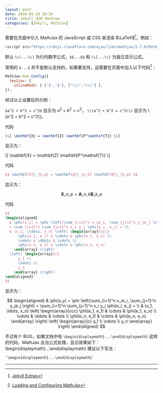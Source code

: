 ```yaml
---
layout: post
date: 2018-05-10 18:24
title: Jekyll 支持 MathJax
categories: [Jekyll, MathJax]
---
```

需要在页面中引入 MathJax 的 JavaScript 或 CSS 来渲染 $\LaTeX$[^1]，例如：
~~~ javascript
<script src="https://cdnjs.cloudflare.com/ajax/libs/mathjax/2.7.0/MathJax.js?config=TeX-AMS-MML_HTMLorMML" type="text/javascript"></script>
~~~

默认 `\\(...\\)` 为行内数学公式，`$$...$$` 和 `\\[...\\]` 为独立显示公式。

常用的 `$...$` 并不是默认支持的，如果要支持，这需要在页面中加入以下代码[^2]：
~~~ javascript
MathJax.Hub.Config({
  tex2jax: {
    inlineMath: [ ['$','$'], ["\\(","\\)"] ],
});
~~~

经过以上设置后的示例：

`$a^2 + b^2 = c^2$` 显示为 $a^2 + b^2 = c^2$， `\\(a^2 + b^2 = c^2\\)` 显示为 \\(a^2 + b^2 = c^2\\)。

代码
~~~ latex
\\[ \mathbf{X} = \mathbf{Z} \mathbf{P^\mathsf{T}} \\]
~~~
显示为：

\\[ \mathbf{X} = \mathbf{Z} \mathbf{P^\mathsf{T}} \\]


代码
~~~ latex
$$ \mathbf{X}\_{n,p} = \mathbf{A}\_{n,k} \mathbf{B}\_{k,p} $$
~~~
显示为：

$$ \mathbf{X}\_{n,p} = \mathbf{A}\_{n,k} \mathbf{B}\_{k,p} $$

代码
~~~ latex
$$ 
\begin{aligned}
  & \phi(x,y) = \phi \left(\sum_{i=1}^n x_ie_i, \sum_{j=1}^n y_je_j \right)
  = \sum_{i=1}^n \sum_{j=1}^n x_i y_j \phi(e_i, e_j) = \\
  & (x_1, \ldots, x_n) \left( \begin{array}{ccc}
      \phi(e_1, e_1) & \cdots & \phi(e_1, e_n) \\
      \vdots & \ddots & \vdots \\
      \phi(e_n, e_1) & \cdots & \phi(e_n, e_n)
    \end{array} \right)
  \left( \begin{array}{c}
      y_1 \\
      \vdots \\
      y_n
    \end{array} \right)
\end{aligned}
$$
~~~
显示为：

$$ 
\begin{aligned}
  & \phi(x,y) = \phi \left(\sum_{i=1}^n x_ie_i, \sum_{j=1}^n y_je_j \right)
  = \sum_{i=1}^n \sum_{j=1}^n x_i y_j \phi(e_i, e_j) = \\
  & (x_1, \ldots, x_n) \left( \begin{array}{ccc}
      \phi(e_1, e_1) & \cdots & \phi(e_1, e_n) \\
      \vdots & \ddots & \vdots \\
      \phi(e_n, e_1) & \cdots & \phi(e_n, e_n)
    \end{array} \right)
  \left( \begin{array}{c}
      y_1 \\
      \vdots \\
      y_n
    \end{array} \right)
\end{aligned}
$$

不过有个 BUG，如果文档中有 `\begin{displaymath}...\end{displaymath}` 这样的代码，MathJax 会当公式处理，显示效果如下：
\begin{displaymath}...\end{displaymath}
建议以下写法：
~~~
`\begin{displaymath}...\end{displaymath}`
~~~

***
[^1]: [Jekyll Extras](https://jekyllrb.com/docs/extras/)
[^2]: [Loading and Configuring MathJax](http://docs.mathjax.org/en/latest/configuration.html#using-in-line-configuration-options)